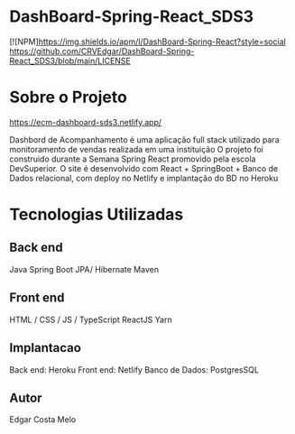 # DashBoard-Spring-React_SDS3

[![NPM]https://img.shields.io/apm/l/DashBoard-Spring-React?style=social https://github.com/CRVEdgar/DashBoard-Spring-React_SDS3/blob/main/LICENSE

# Sobre o Projeto

https://ecm-dashboard-sds3.netlify.app/

Dashbord de Acompanhamento é uma aplicação full stack utilizado para monitoramento de vendas realizada em uma instituição
O projeto foi construido durante a Semana Spring React promovido pela escola DevSuperior.
O site é desenvolvido com React + SpringBoot + Banco de Dados relacional, com deploy no Netlify e implantação do BD no Heroku

# Tecnologias Utilizadas

## Back end

Java
Spring Boot
JPA/ Hibernate
Maven

## Front end

HTML / CSS / JS / TypeScript
ReactJS
Yarn

## Implantacao

Back end: Heroku
Front end: Netlify
Banco de Dados: PostgresSQL

## Autor

Edgar Costa Melo


